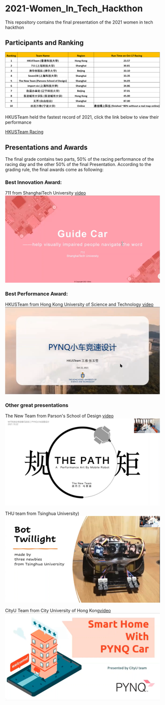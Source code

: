 # 2021-Women_In_Tech_Hackthon
This repository contains the final presentation of the 2021 women in tech hackthon

## Participants and Ranking

![ranking](\img\ranking.png)

HKUSTeam held the fastest record of 2021, click the link below to view their performance

[HKUSTeam Racing](https://youtu.be/6zkFTHvw0rw)

## Presentations and Awards

The final grade contains two parts, 50% of the racing performance of the racing day and the other 50% of the final Presentation. According to the grading rule, the final awards come as following:

### Best Innovation Award: 
711 from ShanghaiTech University [video](https://youtu.be/HorqFNmhYJc)
![711_pre](\img\711_pre.png)


### Best Performance Award: 

HKUSTeam from Hong Kong University of Science and Technology [video]((https://youtu.be/l6C9estO0_8))![HKUST_pre](\img\HKUST_Pre.png)

### Other great presentations
The New Team from Parson's School of Design [video](https://youtu.be/VRr0CNRPhaw)
![THE_PATH_Pre](\img\THE_PATH_Pre.png)

THU team from Tsinghua University)![THU](\img\THU_Pre.png)

CityU Team from City University of Hong Kong[video](https://youtu.be/NWYWV4WW_nM)
![CityU](\img\cityU_Pre.png)
